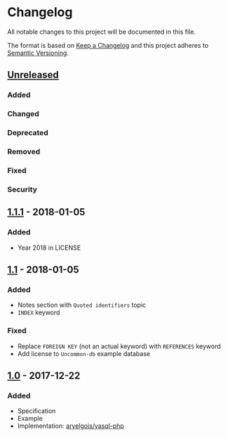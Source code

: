 # Changelog

All notable changes to this project will be documented in this file.

The format is based on [Keep a Changelog](http://keepachangelog.com/en/1.0.0/)
and this project adheres to [Semantic Versioning](http://semver.org/spec/v2.0.0.html).


## [Unreleased]

### Added

### Changed

### Deprecated

### Removed

### Fixed

### Security


## [1.1.1] - 2018-01-05

### Added
- Year 2018 in LICENSE


## [1.1] - 2018-01-05

### Added
- Notes section with `Quoted identifiers` topic
- `INDEX` keyword

### Fixed
- Replace `FOREIGN KEY` (not an actual keyword) with `REFERENCES` keyword
- Add license to `Uncommon-db` example database


## [1.0] - 2017-12-22

### Added
- Specification
- Example
- Implementation: [aryelgois/yasql-php]


[Unreleased]: https://github.com/aryelgois/yasql/compare/v1.1.1...develop
[1.1.1]: https://github.com/aryelgois/yasql/compare/v1.1...v1.1.1
[1.1]: https://github.com/aryelgois/yasql/compare/v1.0...v1.1
[1.0]: https://github.com/aryelgois/yasql/compare/c5b168ef9d9c7aa604caeaf532ff3e374f32f88a...v1.0

[aryelgois/yasql-php]: https://github.com/aryelgois/yasql-php
